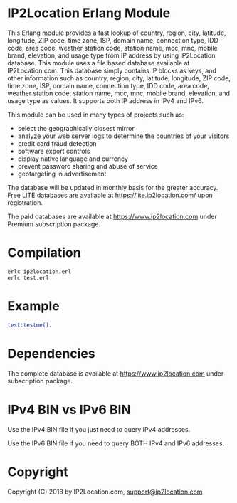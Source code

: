IP2Location Erlang Module
=========================

This Erlang module provides a fast lookup of country, region, city, latitude, longitude, ZIP code, time zone, ISP, domain name, connection type, IDD code, area code, weather station code, station name, mcc, mnc, mobile brand, elevation, and usage type from IP address by using IP2Location database. This module uses a file based database available at IP2Location.com. This database simply contains IP blocks as keys, and other information such as country, region, city, latitude, longitude, ZIP code, time zone, ISP, domain name, connection type, IDD code, area code, weather station code, station name, mcc, mnc, mobile brand, elevation, and usage type as values. It supports both IP address in IPv4 and IPv6.

This module can be used in many types of projects such as:

 - select the geographically closest mirror
 - analyze your web server logs to determine the countries of your visitors
 - credit card fraud detection
 - software export controls
 - display native language and currency 
 - prevent password sharing and abuse of service 
 - geotargeting in advertisement

The database will be updated in monthly basis for the greater accuracy. Free LITE databases are available at https://lite.ip2location.com/ upon registration.

The paid databases are available at https://www.ip2location.com under Premium subscription package.


Compilation
=======

```
erlc ip2location.erl
erlc test.erl
```

Example
=======

```erlang
test:testme().
```

Dependencies
============

The complete database is available at https://www.ip2location.com under subscription package.


IPv4 BIN vs IPv6 BIN
======================
Use the IPv4 BIN file if you just need to query IPv4 addresses.

Use the IPv6 BIN file if you need to query BOTH IPv4 and IPv6 addresses.


Copyright
=========

Copyright (C) 2018 by IP2Location.com, support@ip2location.com
